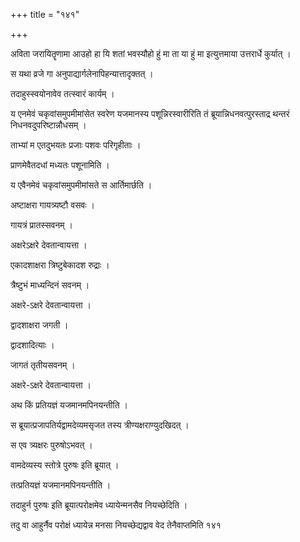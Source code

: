 +++
title = "१४१"

+++

 

अविता जरायितॄणामा आउहो हा यि शतां भवस्यौहो हुं मा ता या हुं मा
इत्युत्तमाया उत्तरार्धे कुर्यात् । 

स यथा व्रजे गा अनुपाद्यार्गलेनापिहन्यात्तादृक्तत् । 

तदाहुस्स्वयोनावेव तत्स्वारं कार्यम् । 

य एनमेवं चकृवांसमुपमीमांसेत स्वरेण यजमानस्य पशून्निरस्वारीरिति तं
ब्रूयान्निधनवत्पुरस्ताद्र थन्तरं निधनवदुपरिष्टान्नौधसम् । 

ताभ्यां म एतदुभयतः प्रजाः पशवः परिगृहीताः । 

प्राणमेवैतदधां मध्यतः पशूनामिति । 

य एवैनमेवं चकृवांसमुपमीमांसते स आर्तिमार्छति । 

अष्टाक्षरा गायत्र्यष्टौ वसवः । 

गायत्रं प्रातस्सवनम् । 

अक्षरेऽक्षरे देवतान्वायत्ता । 

एकादशाक्षरा त्रिष्टुबेकादश रुद्राः । 

त्रैष्टुभं माध्यन्दिनं सवनम् । 

अक्षरे-ऽक्षरे देवतान्वायत्ता । 

द्वादशाक्षरा जगती । 

द्वादशादित्याः । 

जागतं तृतीयसवनम् । 

अक्षरे-ऽक्षरे देवतान्वायत्ता । 

अथ किं प्रतियज्ञं यजमानमपिनयन्तीति । 

स ब्रूयात्प्रजापतिर्यद्वामदेव्यमसृजत तस्य त्रीण्यक्षराण्युदखिदत् । 

स एव त्र्यक्षरः पुरुषोऽभवत् । 

वामदेव्यस्य स्तोत्रे पुरुषः इति ब्रूयात् । 

तत्प्रतियज्ञं यजमानमपिनयन्तीति । 

तदाहुर्न पुरुषः इति ब्रूयात्परोक्षमेव ध्यायेन्मनसैव नियच्छेदिति । 

तदु वा आहुर्नैव परोक्षं ध्यायेन्न मनसा नियच्छेद्यद्वाव वेद तेनैवाप्तमिति
१४१
